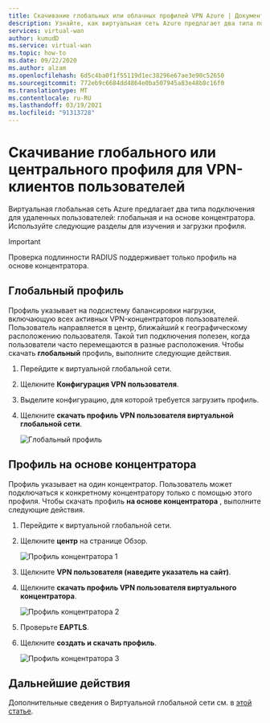 ```yaml
---
title: Скачивание глобальных или облачных профилей VPN Azure | Документация Майкрософт
description: Узнайте, как виртуальная сеть Azure предлагает два типа подключения для удаленных пользователей и как скачать профиль.
services: virtual-wan
author: kumudD
ms.service: virtual-wan
ms.topic: how-to
ms.date: 09/22/2020
ms.author: alzam
ms.openlocfilehash: 6d5c4ba0f1f55119d1ec38296e67ae3e90c52650
ms.sourcegitcommit: 772eb9c6684dd4864e0ba507945a83e48b8c16f0
ms.translationtype: MT
ms.contentlocale: ru-RU
ms.lasthandoff: 03/19/2021
ms.locfileid: "91313728"
---
```

# <a name="download-a-global-or-hub-based-profile-for-user-vpn-clients"></a>Скачивание глобального или центрального профиля для VPN-клиентов пользователей

Виртуальная глобальная сеть Azure предлагает два типа подключения для удаленных пользователей: глобальная и на основе концентратора. Используйте следующие разделы для изучения и загрузки профиля. 

> [!IMPORTANT]
> Проверка подлинности RADIUS поддерживает только профиль на основе концентратора.

## <a name="global-profile"></a>Глобальный профиль

Профиль указывает на подсистему балансировки нагрузки, включающую всех активных VPN-концентраторов пользователей. Пользователь направляется в центр, ближайший к географическому расположению пользователя. Такой тип подключения полезен, когда пользователи часто перемещаются в разные расположения. Чтобы скачать **глобальный** профиль, выполните следующие действия.

1. Перейдите к виртуальной глобальной сети.
2. Щелкните **Конфигурация VPN пользователя**.
3. Выделите конфигурацию, для которой требуется загрузить профиль.
4. Щелкните **скачать профиль VPN пользователя виртуальной глобальной сети**.

   ![Глобальный профиль](./media/global-hub-profile/global1.png)

## <a name="hub-based-profile"></a>Профиль на основе концентратора

Профиль указывает на один концентратор. Пользователь может подключаться к конкретному концентратору только с помощью этого профиля. Чтобы скачать профиль **на основе концентратора** , выполните следующие действия.

1. Перейдите к виртуальной глобальной сети.
2. Щелкните **центр** на странице Обзор.

    ![Профиль концентратора 1](./media/global-hub-profile/hub1.png)
3. Щелкните **VPN пользователя (наведите указатель на сайт)**.
4. Щелкните **скачать профиль VPN пользователя виртуального концентратора**.

   ![Профиль концентратора 2](./media/global-hub-profile/hub2.png)
5. Проверьте **EAPTLS**.
6. Щелкните **создать и скачать профиль**.

   ![Профиль концентратора 3](./media/global-hub-profile/download.png)

## <a name="next-steps"></a>Дальнейшие действия

Дополнительные сведения о Виртуальной глобальной сети см. в [этой статье](virtual-wan-about.md).
